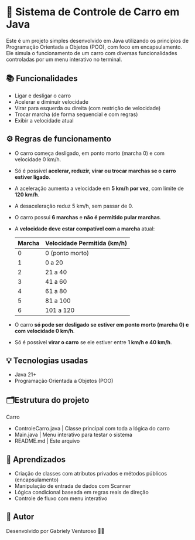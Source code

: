 # 🚗 Sistema de Controle de Carro em Java

Este é um projeto simples desenvolvido em Java utilizando os princípios de Programação Orientada a Objetos (POO), com foco em encapsulamento. Ele simula o funcionamento de um carro com diversas funcionalidades controladas por um menu interativo no terminal.

## 📚 Funcionalidades

- Ligar e desligar o carro
- Acelerar e diminuir velocidade
- Virar para esquerda ou direita (com restrição de velocidade)
- Trocar marcha (de forma sequencial e com regras)
- Exibir a velocidade atual

## ⚙️ Regras de funcionamento

- O carro começa desligado, em ponto morto (marcha 0) e com velocidade 0 km/h.
- Só é possível **acelerar, reduzir, virar ou trocar marchas se o carro estiver ligado**.
- A aceleração aumenta a velocidade em **5 km/h por vez**, com limite de **120 km/h**.
- A desaceleração reduz 5 km/h, sem passar de 0.
- O carro possui **6 marchas** e **não é permitido pular marchas**.
- A **velocidade deve estar compatível com a marcha** atual:
  
  | Marcha | Velocidade Permitida (km/h) |
  |--------|------------------------------|
  |   0    | 0 (ponto morto)              |
  |   1    | 0 a 20                       |
  |   2    | 21 a 40                      |
  |   3    | 41 a 60                      |
  |   4    | 61 a 80                      |
  |   5    | 81 a 100                     |
  |   6    | 101 a 120                    |

- O carro **só pode ser desligado se estiver em ponto morto (marcha 0) e com velocidade 0 km/h**.
- Só é possível **virar o carro** se ele estiver entre **1 km/h e 40 km/h**.

## 💡 Tecnologias usadas

- Java 21+
- Programação Orientada a Objetos (POO)

## 🗂️Estrutura do projeto

Carro
 - ControleCarro.java        | Classe principal com toda a lógica do carro
 - Main.java                 | Menu interativo para testar o sistema
 - README.md                 | Este arquivo

## 🧠 Aprendizados

- Criação de classes com atributos privados e métodos públicos (encapsulamento)
- Manipulação de entrada de dados com Scanner
- Lógica condicional baseada em regras reais de direção
- Controle de fluxo com menu interativo

## 🚀 Autor
Desenvolvido por Gabriely Venturoso 👩‍💻
